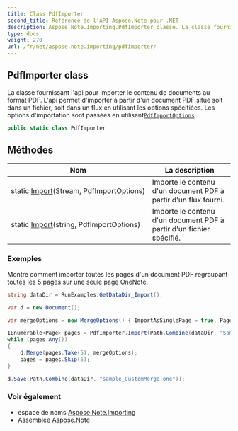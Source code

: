 ```yaml
---
title: Class PdfImporter
second_title: Référence de l'API Aspose.Note pour .NET
description: Aspose.Note.Importing.PdfImporter classe. La classe fournissant lapi pour importer le contenu de documents au format PDF. Lapi permet dimporter à partir dun document PDF situé soit dans un fichier soit dans un flux en utilisant les options spécifiées. Les options dimportation sont passées en utilisantPdfImportOptions .
type: docs
weight: 270
url: /fr/net/aspose.note.importing/pdfimporter/
---
```

## PdfImporter class

La classe fournissant l'api pour importer le contenu de documents au format PDF. L'api permet d'importer à partir d'un document PDF situé soit dans un fichier, soit dans un flux en utilisant les options spécifiées. Les options d'importation sont passées en utilisant[`PdfImportOptions`](../pdfimportoptions/) .

```csharp
public static class PdfImporter
```

## Méthodes

| Nom | La description |
| --- | --- |
| static [Import](../../aspose.note.importing/pdfimporter/import/#import)(Stream, PdfImportOptions) | Importe le contenu d'un document PDF à partir d'un flux fourni. |
| static [Import](../../aspose.note.importing/pdfimporter/import/#import_1)(string, PdfImportOptions) | Importe le contenu d'un document PDF à partir d'un fichier spécifié. |

### Exemples

Montre comment importer toutes les pages d'un document PDF regroupant toutes les 5 pages sur une seule page OneNote.

```csharp
string dataDir = RunExamples.GetDataDir_Import();

var d = new Document();

var mergeOptions = new MergeOptions() { ImportAsSinglePage = true, PageSpacing = 100 };

IEnumerable<Page> pages = PdfImporter.Import(Path.Combine(dataDir, "SampleGrouping.pdf"));
while (pages.Any())
{
    d.Merge(pages.Take(5), mergeOptions);
    pages = pages.Skip(5);
}

d.Save(Path.Combine(dataDir, "sample_CustomMerge.one"));
```

### Voir également

* espace de noms [Aspose.Note.Importing](../../aspose.note.importing/)
* Assemblée [Aspose.Note](../../)


